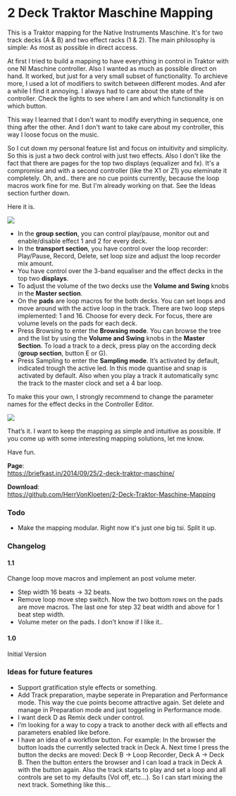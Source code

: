 2 Deck Traktor Maschine Mapping
===============================

This is a Traktor mapping for the Native Instruments Maschine. It's for two track decks (A & B) and two effect racks (1 & 2). The main philosophy is simple: As most as possible in direct access.

At first I tried to build a mapping to have everything in control in Traktor with one NI Maschine controller. Also I wanted as much as possible direct on hand. It worked, but just for a very small subset of functionality. To archieve more, I used a lot of modifiers to switch between different modes. And afer a while I find it annoying. I always had to care about the state of the controller. Check the lights to see where I am and which functionality is on which button.

This way I learned that I don't want to modify everything in sequence, one thing after the other. And I don't want to take care about my controller, this way I loose focus on the music.

So I cut down my personal feature list and focus on intuitivity and simplicity. So this is just a two deck control with just two effects. Also I don't like the fact that there are pages for the top two displays (equalizer and fx). It's a compromise and with a second controller (like the X1 or Z1) you eleminate it completely. Oh, and.. there are no cue points currently, because the loop macros work fine for me. But I'm already working on that. See the Ideas section further down.


Here it is.

![](https://briefkast.in/content/images/2014/Sep/Maschine-Layout.png)

* In the **group section**, you can control play/pause, monitor out and enable/disable effect 1 and 2 for every deck.
* In the **transport section**, you have control over the loop recorder: Play/Pause, Record, Delete, set loop size and adjust the loop recorder mix amount.
* You have control over the 3-band equaliser and the effect decks in the top two **displays**.
* To adjust the volume of the two decks use the **Volume and Swing** knobs in the **Master section**.
* On the **pads** are loop macros for the both decks. You can set loops and move around with the active loop in the track. There are two loop steps implemented: 1 and 16. Choose for every deck. For focus, there are volume levels on the pads for each deck.
* Press Browsing to enter the **Browsing mode**. You can browse the tree and the list by using the **Volume and Swing** knobs in the **Master Section**. To load a track to a deck, press play on the according deck (**group section**, button E or G).
* Press Sampling to enter the **Sampling mode**. It’s activated by default, indicated trough the active led. In this mode quantise and snap is activated by default. Also when you play a track it automatically sync the track to the master clock and set a 4 bar loop.

To make this your own, I strongly recommend to change the parameter names for the effect decks in the Controller Editor.

![](https://briefkast.in/content/images/2014/Sep/Maschine-Traktor-fx.png)

That’s it. I want to keep the mapping as simple and intuitive as possible. If you come up with some interesting mapping solutions, let me know.

Have fun.


**Page**:<br>
https://briefkast.in/2014/09/25/2-deck-traktor-maschine/

**Download**:<br>
https://github.com/HerrVonKloeten/2-Deck-Traktor-Maschine-Mapping


### Todo

* Make the mapping modular. Right now it's just one big tsi. Split it up.


### Changelog
#### 1.1
Change loop move macros and implement an post volume meter.
* Step width 16 beats -> 32 beats.
* Remove loop move step switch. Now the two bottom rows on the pads are move macros. The last one for step 32 beat width and above for 1 beat step width.
* Volume meter on the pads. I don't know if I like it..

#### 1.0
Initial Version

### Ideas for future features

* Support gratification style effects or something.
* Add Track preparation, maybe seperate in Preparation and Performance mode. This way the cue points become attractive again. Set delete and manage in Preparation mode and just toggeling in Performance mode.
* I want deck D as Remix deck under control.
* I’m looking for a way to copy a track to another deck with all effects and parameters enabled like before.
* I have an idea of a workflow button. For example: In the browser the button loads the currently selected track in Deck A. Next time I press the button the decks are moved: Deck B -> Loop Recorder, Deck A -> Deck B. Then the button enters the browser and I can load a track in Deck A with the button again. Also the track starts to play and set a loop and all controls are set to my defaults (Vol off, etc…). So I can start mixing the next track. Something like this…

